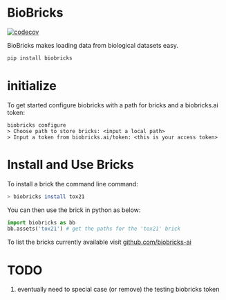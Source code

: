 # BioBricks
<!-- badges: start -->
[![codecov](https://codecov.io/gh/biobricks-ai/biobricks/branch/master/graph/badge.svg?token=J041MF0JKG)](https://codecov.io/gh/biobricks-ai/biobricks)
<!-- badges: end -->

BioBricks makes loading data from biological datasets easy.

```bash
pip install biobricks
```

# initialize
To get started configure biobricks with a path for bricks and a biobricks.ai token:
```
biobricks configure
> Choose path to store bricks: <input a local path>
> Input a token from biobricks.ai/token: <this is your access token>
```

# Install and Use Bricks

To install a brick the command line command:
```sh
> biobricks install tox21
```

You can then use the brick in python as below:
```python
import biobricks as bb
bb.assets('tox21') # get the paths for the 'tox21' brick
```

To list the bricks currently available visit [github.com/biobricks-ai](https://github.com/biobricks-ai)

# TODO
1. eventually need to special case (or remove) the testing biobricks token